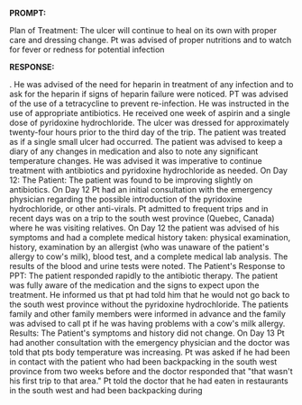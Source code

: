 **PROMPT:**

Plan of Treatment:  The ulcer will continue to heal on its own with proper care and dressing change. Pt was advised of proper nutritions and to watch for fever or redness for potential infection

**RESPONSE:**

 . He was advised of the need for heparin in treatment of any infection and to ask for the heparin if signs of heparin failure were noticed. PT was advised of the use of a tetracycline to prevent re-infection. He was instructed in the use of appropriate antibiotics. He received one week of aspirin and a single dose of pyridoxine hydrochloride. The ulcer was dressed for approximately twenty-four hours prior to the third day of the trip. The patient was treated as if a single small ulcer had occurred. The patient was advised to keep a diary of any changes in medication and also to note any significant temperature changes. He was advised it was imperative to continue treatment with antibiotics and pyridoxine hydrochloride as needed.  On Day 12:  The Patient:  The patient was found to be improving slightly on antibiotics. On Day 12 Pt had an initial consultation with the emergency physician regarding the possible introduction of the pyridoxine hydrochloride, or other anti-virals. Pt admitted to frequent trips and in recent days was on a trip to the south west province (Quebec, Canada) where he was visiting relatives. On Day 12 the patient was advised of his symptoms and had a complete medical history taken: physical examination, history, examination by an allergist (who was unaware of the patient's allergy to cow's milk), blood test, and a complete medical lab analysis. The results of the blood and urine tests were noted.  The Patient's Response to PPT:  The patient responded rapidly to the antibiotic therapy. The patient was fully aware of the medication and the signs to expect upon the treatment. He informed us that pt had told him that he would not go back to the south west province without the pyridoxine hydrochloride. The patients family and other family members were informed in advance and the family was advised to call pt if he was having problems with a cow's milk allergy.  Results:  The Patient's symptoms and history did not change. On Day 13 Pt had another consultation with the emergency physician and the doctor was told that pts body temperature was increasing. Pt was asked if he had been in contact with the patient who had been backpacking in the south west province from two weeks before and the doctor responded that "that wasn't his first trip to that area." Pt told the doctor that he had eaten in restaurants in the south west and had been backpacking during
